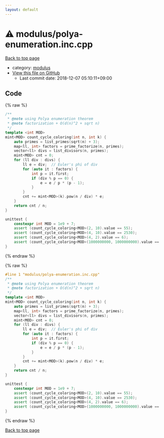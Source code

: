 ```yaml
---
layout: default
---
```


<!-- mathjax config similar to math.stackexchange -->
<script type="text/javascript" async
  src="https://cdnjs.cloudflare.com/ajax/libs/mathjax/2.7.5/MathJax.js?config=TeX-MML-AM_CHTML">
</script>
<script type="text/x-mathjax-config">
  MathJax.Hub.Config({
    TeX: { equationNumbers: { autoNumber: "AMS" }},
    tex2jax: {
      inlineMath: [ ['$','$'] ],
      processEscapes: true
    },
    "HTML-CSS": { matchFontHeight: false },
    displayAlign: "left",
    displayIndent: "2em"
  });
</script>

<script type="text/javascript" src="https://cdnjs.cloudflare.com/ajax/libs/jquery/3.4.1/jquery.min.js"></script>
<script src="https://cdn.jsdelivr.net/npm/jquery-balloon-js@1.1.2/jquery.balloon.min.js" integrity="sha256-ZEYs9VrgAeNuPvs15E39OsyOJaIkXEEt10fzxJ20+2I=" crossorigin="anonymous"></script>
<script type="text/javascript" src="../../assets/js/copy-button.js"></script>
<link rel="stylesheet" href="../../assets/css/copy-button.css" />


# :warning: modulus/polya-enumeration.inc.cpp

<a href="../../index.html">Back to top page</a>

* category: <a href="../../index.html#06efba23b1f3a9b846a25c6b49f30348">modulus</a>
* <a href="{{ site.github.repository_url }}/blob/master/modulus/polya-enumeration.inc.cpp">View this file on GitHub</a>
    - Last commit date: 2018-12-07 05:10:11+09:00




## Code

<a id="unbundled"></a>
{% raw %}
```cpp
/**
 * @note using Polya enumeration theorem
 * @note factorization + O(d(n)^2 + sqrt n)
 */
template <int MOD>
mint<MOD> count_cycle_coloring(int n, int k) {
    auto primes = list_primes(sqrt(n) + 3);
    map<ll, int> factors = prime_factorize(n, primes);
    vector<ll> divs = list_divisors(n, primes);
    mint<MOD> cnt = 0;
    for (ll div : divs) {
        ll e = div;  // Euler's phi of div
        for (auto it : factors) {
            int p = it.first;
            if (div % p == 0) {
                e = e / p * (p - 1);
            }
        }
        cnt += mint<MOD>(k).pow(n / div) * e;
    }
    return cnt / n;
}

unittest {
    constexpr int MOD = 1e9 + 7;
    assert (count_cycle_coloring<MOD>(2, 10).value == 55);
    assert (count_cycle_coloring<MOD>(4, 10).value == 2530);
    assert (count_cycle_coloring<MOD>(4, 2).value == 6);
    assert (count_cycle_coloring<MOD>(1000000000, 1000000000).value == 898487047);
}

```
{% endraw %}

<a id="bundled"></a>
{% raw %}
```cpp
#line 1 "modulus/polya-enumeration.inc.cpp"
/**
 * @note using Polya enumeration theorem
 * @note factorization + O(d(n)^2 + sqrt n)
 */
template <int MOD>
mint<MOD> count_cycle_coloring(int n, int k) {
    auto primes = list_primes(sqrt(n) + 3);
    map<ll, int> factors = prime_factorize(n, primes);
    vector<ll> divs = list_divisors(n, primes);
    mint<MOD> cnt = 0;
    for (ll div : divs) {
        ll e = div;  // Euler's phi of div
        for (auto it : factors) {
            int p = it.first;
            if (div % p == 0) {
                e = e / p * (p - 1);
            }
        }
        cnt += mint<MOD>(k).pow(n / div) * e;
    }
    return cnt / n;
}

unittest {
    constexpr int MOD = 1e9 + 7;
    assert (count_cycle_coloring<MOD>(2, 10).value == 55);
    assert (count_cycle_coloring<MOD>(4, 10).value == 2530);
    assert (count_cycle_coloring<MOD>(4, 2).value == 6);
    assert (count_cycle_coloring<MOD>(1000000000, 1000000000).value == 898487047);
}

```
{% endraw %}

<a href="../../index.html">Back to top page</a>

